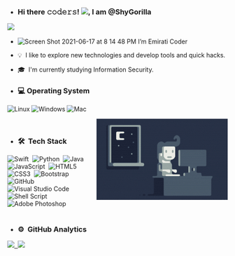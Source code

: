 - ### Hi there 𝚌𝚘𝚍𝚎𝚛𝚜! <img src="https://github.com/TheDudeThatCode/TheDudeThatCode/blob/master/Assets/Hi.gif" width="29px">, I am @ShyGorilla

<img src="https://raw.githubusercontent.com/rodrigograca31/rodrigograca31/master/matrix.svg">


- <img width="25" high="15" alt="Screen Shot 2021-06-17 at 8 14 48 PM" src="https://user-images.githubusercontent.com/73632576/123008345-c7de7980-d3cb-11eb-84f1-5ab658eca7f5.gif"> I’m Emirati Coder
- 💡 &nbsp;I like to explore new technologies and develop tools and quick hacks.
- 🎓 &nbsp;I'm currently studying Information Security.

- ### 💻 Operating System

![Linux](https://img.shields.io/badge/-Linux-000000?style=flat&logo=linux&logoColor=FCC624)
![Windows](http://img.shields.io/badge/-Windows-0078D6?style=flat-square&logo=windows&logoColor=ffffff)
![Mac](http://img.shields.io/badge/-Mac-0078D6?style=flat-square&logo=apple&logoColor=ffffff)

<img alt="Night Coding" src="https://raw.githubusercontent.com/AVS1508/AVS1508/master/assets/Night-Coding.gif" align="right"/>
<br>

- ### 🛠 &nbsp;Tech Stack

![Swift](https://img.shields.io/badge/swift-F54A2A?style=for-the-badge&logo=swift&logoColor=white)&nbsp;
![Python](https://img.shields.io/badge/python-3670A0?style=for-the-badge&logo=python&logoColor=ffdd54)&nbsp;
![Java](https://img.shields.io/badge/java-%23ED8B00.svg?style=for-the-badge&logo=java&logoColor=white)&nbsp;
![JavaScript](https://img.shields.io/badge/javascript-%23323330.svg?style=for-the-badge&logo=javascript&logoColor=%23F7DF1E)&nbsp;
![HTML5](https://img.shields.io/badge/html5-%23E34F26.svg?style=for-the-badge&logo=html5&logoColor=white)&nbsp;
![CSS3](https://img.shields.io/badge/css3-%231572B6.svg?style=for-the-badge&logo=css3&logoColor=white)&nbsp;
![Bootstrap](https://img.shields.io/badge/bootstrap-%23563D7C.svg?style=for-the-badge&logo=bootstrap&logoColor=white)&nbsp;
![GitHub](https://img.shields.io/badge/-GitHub-333333?style=flat&logo=github)&nbsp;
![Visual Studio Code](https://img.shields.io/badge/-Visual%20Studio%20Code-333333?style=flat&logo=visual-studio-code&logoColor=007ACC)&nbsp;
![Shell Script](https://img.shields.io/badge/shell_script-%23121011.svg?style=for-the-badge&logo=gnu-bash&logoColor=white)&nbsp;
![Adobe Photoshop](https://img.shields.io/badge/adobephotoshop-%2331A8FF.svg?style=for-the-badge&logo=adobephotoshop&logoColor=white)
<br><br>
- ### ⚙️ &nbsp;GitHub Analytics

<a href="https://github.com/ShyGorilla">
  <img height="140em" src="https://github-readme-stats-eight-theta.vercel.app/api?username=shygorilla&show_icons=true&theme=vue-dark&include_all_commits=true&count_private=true" />&nbsp; <img height="140em" src="https://github-readme-stats-eight-theta.vercel.app/api/top-langs/?username=shygorilla&layout=compact&exclude_lang=java+r&theme=vue-dark" />
</a>

<!---
ShyGorilla/ShyGorilla is a ✨ special ✨ repository because its `README.md` (this file) appears on your GitHub profile.
You can click the Preview link to take a look at your changes.
--->
